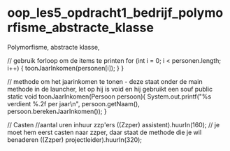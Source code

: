 # oop_les5_opdracht1_bedrijf_polymorfisme_abstracte_klasse
Polymorfisme, abstracte klasse,

// gebruik forloop om de items te printen
        for (int i = 0; i < personen.length; i++) {
            toonJaarInkomen(personen[i]);
        }
    }

// methode om het jaarinkomen te tonen - deze staat onder de main methode in de launcher, let op hij is void en hij gebruikt een souf
    public static void toonJaarInkomen(Persoon persoon){
        System.out.printf("%s verdient %.2f per jaar\n", persoon.getNaam(), persoon.berekenJaarInkomen());
    }

// Casten 
//aantal uren inhuur zzp'ers
((Zzper) assistent).huurIn(160); // je moet hem eerst casten naar zzper, daar staat de methode die je wil benaderen
((Zzper) projectleider).huurIn(320);